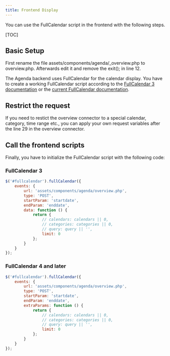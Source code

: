 ```yaml
---
title: Frontend Display
---
```


You can use the FullCalendar script in the frontend with the following steps.

[TOC]

## Basic Setup

First rename the file assets/components/agenda/_overview.php to overview.php.
Afterwards edit it and remove the exit(); in line 12.

The Agenda backend uses FullCalendar for the calendar display. You have to
create a working FullCalendar script according to the [FullCalendar 3
documentation](https://fullcalendar.io/docs/v3/installation) or the
[current FullCalendar documentation](https://fullcalendar.io/docs/getting-started).

## Restrict the request

If you need to restict the overview connector to a special calendar, category,
time range etc., you can apply your own request variables after the line 29 in
the overview connector.

## Call the frontend scripts

Finally, you have to initialize the FullCalendar script with the following code:

### FullCalendar 3

```js
$('#fullcalendar').fullCalendar({
    events: {
        url: 'assets/components/agenda/overview.php',
        type: 'POST',
        startParam: 'startdate',
        endParam: 'enddate',
        data: function () {
            return {
                // calendars: calendars || 0,
                // categories: categories || 0,
                // query: query || '',
                limit: 0
            };
        }
    }
});
```

### FullCalendar 4 and later

```js
$('#fullcalendar').fullCalendar({
    events: {
        url: 'assets/components/agenda/overview.php',
        type: 'POST',
        startParam: 'startdate',
        endParam: 'enddate',
        extraParams: function () {
            return {
                // calendars: calendars || 0,
                // categories: categories || 0,
                // query: query || '',
                limit: 0
            };
        }
    }
});
```

